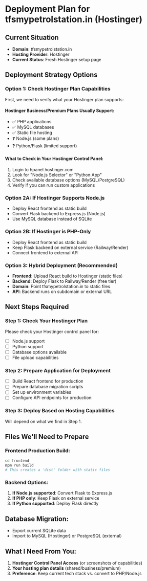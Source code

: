 # Deployment Plan for tfsmypetrolstation.in (Hostinger)

## Current Situation
- **Domain**: tfsmypetrolstation.in
- **Hosting Provider**: Hostinger
- **Current Status**: Fresh Hostinger setup page

## Deployment Strategy Options

### Option 1: Check Hostinger Plan Capabilities
First, we need to verify what your Hostinger plan supports:

#### Hostinger Business/Premium Plans Usually Support:
- ✅ PHP applications
- ✅ MySQL databases
- ✅ Static file hosting
- ❓ Node.js (some plans)
- ❓ Python/Flask (limited support)

#### What to Check in Your Hostinger Control Panel:
1. Login to hpanel.hostinger.com
2. Look for "Node.js Selector" or "Python App"
3. Check available database options (MySQL/PostgreSQL)
4. Verify if you can run custom applications

### Option 2A: If Hostinger Supports Node.js
- Deploy React frontend as static build
- Convert Flask backend to Express.js (Node.js)
- Use MySQL database instead of SQLite

### Option 2B: If Hostinger is PHP-Only
- Deploy React frontend as static build  
- Keep Flask backend on external service (Railway/Render)
- Connect frontend to external API

### Option 3: Hybrid Deployment (Recommended)
- **Frontend**: Upload React build to Hostinger (static files)
- **Backend**: Deploy Flask to Railway/Render (free tier)
- **Domain**: Point tfsmypetrolstation.in to static files
- **API**: Backend runs on subdomain or external URL

## Next Steps Required

### Step 1: Check Your Hostinger Plan
Please check your Hostinger control panel for:
- [ ] Node.js support
- [ ] Python support  
- [ ] Database options available
- [ ] File upload capabilities

### Step 2: Prepare Application for Deployment
- [ ] Build React frontend for production
- [ ] Prepare database migration scripts
- [ ] Set up environment variables
- [ ] Configure API endpoints for production

### Step 3: Deploy Based on Hosting Capabilities
Will depend on what we find in Step 1.

## Files We'll Need to Prepare

### Frontend Production Build:
```bash
cd frontend
npm run build
# This creates a 'dist' folder with static files
```

### Backend Options:
1. **If Node.js supported**: Convert Flask to Express.js
2. **If PHP only**: Keep Flask on external service
3. **If Python supported**: Deploy Flask directly

## Database Migration:
- Export current SQLite data
- Import to MySQL (Hostinger) or PostgreSQL (external)

## What I Need From You:
1. **Hostinger Control Panel Access** (or screenshots of capabilities)
2. **Your hosting plan details** (shared/business/premium)
3. **Preference**: Keep current tech stack vs. convert to PHP/Node.js
